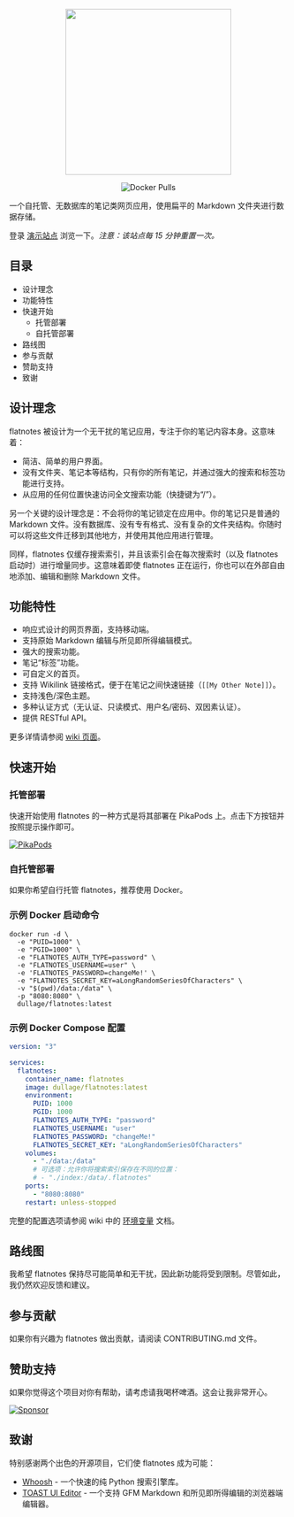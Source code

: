 <p align="center">
  <img src="docs/logo.svg" width="300px"></img>
</p>
<p align="center">
  <img alt="Docker Pulls" src="https://img.shields.io/docker/pulls/dullage/flatnotes?style=for-the-badge">
</p>

一个自托管、无数据库的笔记类网页应用，使用扁平的 Markdown 文件夹进行数据存储。

登录 [演示站点](https://demo.flatnotes.io) 浏览一下。*注意：该站点每 15 分钟重置一次。*

## 目录

* 设计理念
* 功能特性
* 快速开始
  * 托管部署
  * 自托管部署
* 路线图
* 参与贡献
* 赞助支持
* 致谢

## 设计理念

flatnotes 被设计为一个无干扰的笔记应用，专注于你的笔记内容本身。这意味着：

* 简洁、简单的用户界面。
* 没有文件夹、笔记本等结构，只有你的所有笔记，并通过强大的搜索和标签功能进行支持。
* 从应用的任何位置快速访问全文搜索功能（快捷键为“/”）。

另一个关键的设计理念是：不会将你的笔记锁定在应用中。你的笔记只是普通的 Markdown 文件。没有数据库、没有专有格式、没有复杂的文件夹结构。你随时可以将这些文件迁移到其他地方，并使用其他应用进行管理。

同样，flatnotes 仅缓存搜索索引，并且该索引会在每次搜索时（以及 flatnotes 启动时）进行增量同步。这意味着即使 flatnotes 正在运行，你也可以在外部自由地添加、编辑和删除 Markdown 文件。

## 功能特性

* 响应式设计的网页界面，支持移动端。
* 支持原始 Markdown 编辑与所见即所得编辑模式。
* 强大的搜索功能。
* 笔记“标签”功能。
* 可自定义的首页。
* 支持 Wikilink 链接格式，便于在笔记之间快速链接（`[[My Other Note]]`）。
* 支持浅色/深色主题。
* 多种认证方式（无认证、只读模式、用户名/密码、双因素认证）。
* 提供 RESTful API。

更多详情请参阅 [wiki 页面](https://github.com/dullage/flatnotes/wiki)。

## 快速开始

### 托管部署

快速开始使用 flatnotes 的一种方式是将其部署在 PikaPods 上。点击下方按钮并按照提示操作即可。

[![PikaPods](https://www.pikapods.com/static/run-button-34.svg)](https://www.pikapods.com/pods?run=flatnotes)

### 自托管部署

如果你希望自行托管 flatnotes，推荐使用 Docker。

### 示例 Docker 启动命令

```shell
docker run -d \
  -e "PUID=1000" \
  -e "PGID=1000" \
  -e "FLATNOTES_AUTH_TYPE=password" \
  -e "FLATNOTES_USERNAME=user" \
  -e 'FLATNOTES_PASSWORD=changeMe!' \
  -e "FLATNOTES_SECRET_KEY=aLongRandomSeriesOfCharacters" \
  -v "$(pwd)/data:/data" \
  -p "8080:8080" \
  dullage/flatnotes:latest
```

### 示例 Docker Compose 配置

```yaml
version: "3"

services:
  flatnotes:
    container_name: flatnotes
    image: dullage/flatnotes:latest
    environment:
      PUID: 1000
      PGID: 1000
      FLATNOTES_AUTH_TYPE: "password"
      FLATNOTES_USERNAME: "user"
      FLATNOTES_PASSWORD: "changeMe!"
      FLATNOTES_SECRET_KEY: "aLongRandomSeriesOfCharacters"
    volumes:
      - "./data:/data"
      # 可选项：允许你将搜索索引保存在不同的位置：
      # - "./index:/data/.flatnotes"
    ports:
      - "8080:8080"
    restart: unless-stopped
```

完整的配置选项请参阅 wiki 中的 [环境变量](https://github.com/dullage/flatnotes/wiki/Environment-Variables) 文档。

## 路线图

我希望 flatnotes 保持尽可能简单和无干扰，因此新功能将受到限制。尽管如此，我仍然欢迎反馈和建议。

## 参与贡献

如果你有兴趣为 flatnotes 做出贡献，请阅读 CONTRIBUTING.md 文件。

## 赞助支持

如果你觉得这个项目对你有帮助，请考虑请我喝杯啤酒。这会让我非常开心。

[![Sponsor](https://img.shields.io/static/v1?label=Sponsor&message=%E2%9D%A4&logo=GitHub&color=%23fe8e86)](https://github.com/sponsors/Dullage)

## 致谢

特别感谢两个出色的开源项目，它们使 flatnotes 成为可能：

* [Whoosh](https://whoosh.readthedocs.io/en/latest/intro.html) - 一个快速的纯 Python 搜索引擎库。
* [TOAST UI Editor](https://ui.toast.com/tui-editor) - 一个支持 GFM Markdown 和所见即所得编辑的浏览器端编辑器。